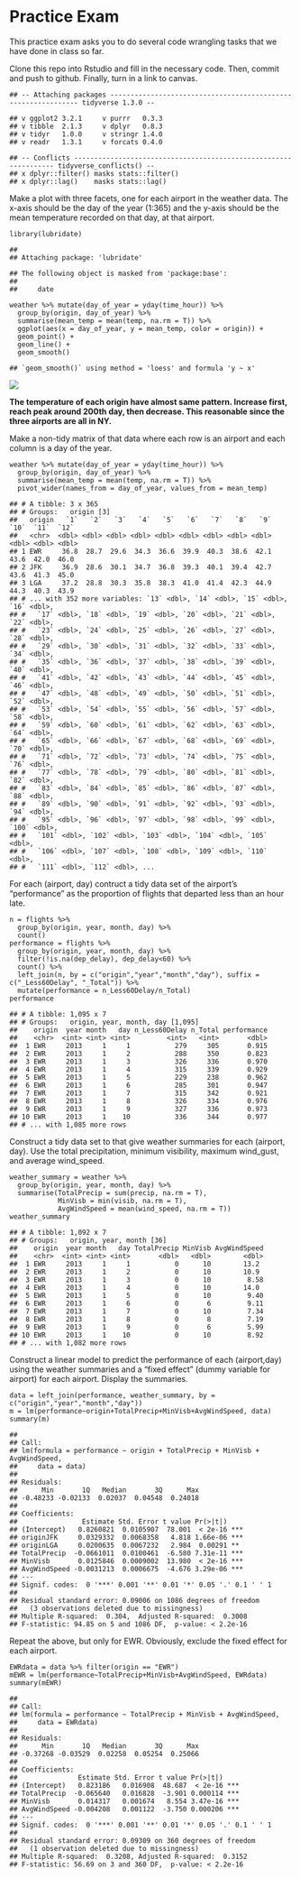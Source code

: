 Practice Exam
=============

This practice exam asks you to do several code wrangling tasks that we
have done in class so far.

Clone this repo into Rstudio and fill in the necessary code. Then,
commit and push to github. Finally, turn in a link to canvas.

    ## -- Attaching packages -------------------------------------------------------------- tidyverse 1.3.0 --

    ## v ggplot2 3.2.1     v purrr   0.3.3
    ## v tibble  2.1.3     v dplyr   0.8.3
    ## v tidyr   1.0.0     v stringr 1.4.0
    ## v readr   1.3.1     v forcats 0.4.0

    ## -- Conflicts ----------------------------------------------------------------- tidyverse_conflicts() --
    ## x dplyr::filter() masks stats::filter()
    ## x dplyr::lag()    masks stats::lag()

Make a plot with three facets, one for each airport in the weather data.
The x-axis should be the day of the year (1:365) and the y-axis should
be the mean temperature recorded on that day, at that airport.

    library(lubridate)

    ## 
    ## Attaching package: 'lubridate'

    ## The following object is masked from 'package:base':
    ## 
    ##     date

    weather %>% mutate(day_of_year = yday(time_hour)) %>% 
      group_by(origin, day_of_year) %>% 
      summarise(mean_temp = mean(temp, na.rm = T)) %>% 
      ggplot(aes(x = day_of_year, y = mean_temp, color = origin)) +
      geom_point() +
      geom_line() +
      geom_smooth()

    ## `geom_smooth()` using method = 'loess' and formula 'y ~ x'

![](README_files/figure-markdown_strict/unnamed-chunk-2-1.png)

**The temperature of each origin have almost same pattern. Increase
first, reach peak around 200th day, then decrease. This reasonable since
the three airports are all in NY.**

Make a non-tidy matrix of that data where each row is an airport and
each column is a day of the year.

    weather %>% mutate(day_of_year = yday(time_hour)) %>% 
      group_by(origin, day_of_year) %>% 
      summarise(mean_temp = mean(temp, na.rm = T)) %>%
      pivot_wider(names_from = day_of_year, values_from = mean_temp)

    ## # A tibble: 3 x 365
    ## # Groups:   origin [3]
    ##   origin   `1`   `2`   `3`   `4`   `5`   `6`   `7`   `8`   `9`  `10`  `11`  `12`
    ##   <chr>  <dbl> <dbl> <dbl> <dbl> <dbl> <dbl> <dbl> <dbl> <dbl> <dbl> <dbl> <dbl>
    ## 1 EWR     36.8  28.7  29.6  34.3  36.6  39.9  40.3  38.6  42.1  43.6  42.0  46.0
    ## 2 JFK     36.9  28.6  30.1  34.7  36.8  39.3  40.1  39.4  42.7  43.6  41.3  45.0
    ## 3 LGA     37.2  28.8  30.3  35.8  38.3  41.0  41.4  42.3  44.9  44.3  40.3  43.9
    ## # ... with 352 more variables: `13` <dbl>, `14` <dbl>, `15` <dbl>, `16` <dbl>,
    ## #   `17` <dbl>, `18` <dbl>, `19` <dbl>, `20` <dbl>, `21` <dbl>, `22` <dbl>,
    ## #   `23` <dbl>, `24` <dbl>, `25` <dbl>, `26` <dbl>, `27` <dbl>, `28` <dbl>,
    ## #   `29` <dbl>, `30` <dbl>, `31` <dbl>, `32` <dbl>, `33` <dbl>, `34` <dbl>,
    ## #   `35` <dbl>, `36` <dbl>, `37` <dbl>, `38` <dbl>, `39` <dbl>, `40` <dbl>,
    ## #   `41` <dbl>, `42` <dbl>, `43` <dbl>, `44` <dbl>, `45` <dbl>, `46` <dbl>,
    ## #   `47` <dbl>, `48` <dbl>, `49` <dbl>, `50` <dbl>, `51` <dbl>, `52` <dbl>,
    ## #   `53` <dbl>, `54` <dbl>, `55` <dbl>, `56` <dbl>, `57` <dbl>, `58` <dbl>,
    ## #   `59` <dbl>, `60` <dbl>, `61` <dbl>, `62` <dbl>, `63` <dbl>, `64` <dbl>,
    ## #   `65` <dbl>, `66` <dbl>, `67` <dbl>, `68` <dbl>, `69` <dbl>, `70` <dbl>,
    ## #   `71` <dbl>, `72` <dbl>, `73` <dbl>, `74` <dbl>, `75` <dbl>, `76` <dbl>,
    ## #   `77` <dbl>, `78` <dbl>, `79` <dbl>, `80` <dbl>, `81` <dbl>, `82` <dbl>,
    ## #   `83` <dbl>, `84` <dbl>, `85` <dbl>, `86` <dbl>, `87` <dbl>, `88` <dbl>,
    ## #   `89` <dbl>, `90` <dbl>, `91` <dbl>, `92` <dbl>, `93` <dbl>, `94` <dbl>,
    ## #   `95` <dbl>, `96` <dbl>, `97` <dbl>, `98` <dbl>, `99` <dbl>, `100` <dbl>,
    ## #   `101` <dbl>, `102` <dbl>, `103` <dbl>, `104` <dbl>, `105` <dbl>,
    ## #   `106` <dbl>, `107` <dbl>, `108` <dbl>, `109` <dbl>, `110` <dbl>,
    ## #   `111` <dbl>, `112` <dbl>, ...

For each (airport, day) contruct a tidy data set of the airport’s
“performance” as the proportion of flights that departed less than an
hour late.

    n = flights %>% 
      group_by(origin, year, month, day) %>% 
      count()
    performance = flights %>% 
      group_by(origin, year, month, day) %>% 
      filter(!is.na(dep_delay), dep_delay<60) %>% 
      count() %>%   
      left_join(n, by = c("origin","year","month","day"), suffix = c("_Less60Delay", "_Total")) %>% 
      mutate(performance = n_Less60Delay/n_Total)
    performance

    ## # A tibble: 1,095 x 7
    ## # Groups:   origin, year, month, day [1,095]
    ##    origin  year month   day n_Less60Delay n_Total performance
    ##    <chr>  <int> <int> <int>         <int>   <int>       <dbl>
    ##  1 EWR     2013     1     1           279     305       0.915
    ##  2 EWR     2013     1     2           288     350       0.823
    ##  3 EWR     2013     1     3           326     336       0.970
    ##  4 EWR     2013     1     4           315     339       0.929
    ##  5 EWR     2013     1     5           229     238       0.962
    ##  6 EWR     2013     1     6           285     301       0.947
    ##  7 EWR     2013     1     7           315     342       0.921
    ##  8 EWR     2013     1     8           326     334       0.976
    ##  9 EWR     2013     1     9           327     336       0.973
    ## 10 EWR     2013     1    10           336     344       0.977
    ## # ... with 1,085 more rows

Construct a tidy data set to that give weather summaries for each
(airport, day). Use the total precipitation, minimum visibility, maximum
wind\_gust, and average wind\_speed.

    weather_summary = weather %>% 
      group_by(origin, year, month, day) %>% 
      summarise(TotalPrecip = sum(precip, na.rm = T),
                MinVisb = min(visib, na.rm = T),
                AvgWindSpeed = mean(wind_speed, na.rm = T))
    weather_summary

    ## # A tibble: 1,092 x 7
    ## # Groups:   origin, year, month [36]
    ##    origin  year month   day TotalPrecip MinVisb AvgWindSpeed
    ##    <chr>  <int> <int> <int>       <dbl>   <dbl>        <dbl>
    ##  1 EWR     2013     1     1           0      10        13.2 
    ##  2 EWR     2013     1     2           0      10        10.9 
    ##  3 EWR     2013     1     3           0      10         8.58
    ##  4 EWR     2013     1     4           0      10        14.0 
    ##  5 EWR     2013     1     5           0      10         9.40
    ##  6 EWR     2013     1     6           0       6         9.11
    ##  7 EWR     2013     1     7           0      10         7.34
    ##  8 EWR     2013     1     8           0       8         7.19
    ##  9 EWR     2013     1     9           0       6         5.99
    ## 10 EWR     2013     1    10           0      10         8.92
    ## # ... with 1,082 more rows

Construct a linear model to predict the performance of each
(airport,day) using the weather summaries and a “fixed effect” (dummy
variable for airport) for each airport. Display the summaries.

    data = left_join(performance, weather_summary, by = c("origin","year","month","day"))
    m = lm(performance~origin+TotalPrecip+MinVisb+AvgWindSpeed, data)
    summary(m)

    ## 
    ## Call:
    ## lm(formula = performance ~ origin + TotalPrecip + MinVisb + AvgWindSpeed, 
    ##     data = data)
    ## 
    ## Residuals:
    ##      Min       1Q   Median       3Q      Max 
    ## -0.48233 -0.02133  0.02037  0.04548  0.24018 
    ## 
    ## Coefficients:
    ##                Estimate Std. Error t value Pr(>|t|)    
    ## (Intercept)   0.8260821  0.0105907  78.001  < 2e-16 ***
    ## originJFK     0.0329332  0.0068358   4.818 1.66e-06 ***
    ## originLGA     0.0200635  0.0067232   2.984  0.00291 ** 
    ## TotalPrecip  -0.0661011  0.0100461  -6.580 7.31e-11 ***
    ## MinVisb       0.0125846  0.0009002  13.980  < 2e-16 ***
    ## AvgWindSpeed -0.0031213  0.0006675  -4.676 3.29e-06 ***
    ## ---
    ## Signif. codes:  0 '***' 0.001 '**' 0.01 '*' 0.05 '.' 0.1 ' ' 1
    ## 
    ## Residual standard error: 0.09006 on 1086 degrees of freedom
    ##   (3 observations deleted due to missingness)
    ## Multiple R-squared:  0.304,  Adjusted R-squared:  0.3008 
    ## F-statistic: 94.85 on 5 and 1086 DF,  p-value: < 2.2e-16

Repeat the above, but only for EWR. Obviously, exclude the fixed effect
for each airport.

    EWRdata = data %>% filter(origin == "EWR")
    mEWR = lm(performance~TotalPrecip+MinVisb+AvgWindSpeed, EWRdata)
    summary(mEWR)

    ## 
    ## Call:
    ## lm(formula = performance ~ TotalPrecip + MinVisb + AvgWindSpeed, 
    ##     data = EWRdata)
    ## 
    ## Residuals:
    ##      Min       1Q   Median       3Q      Max 
    ## -0.37268 -0.03529  0.02258  0.05254  0.25066 
    ## 
    ## Coefficients:
    ##               Estimate Std. Error t value Pr(>|t|)    
    ## (Intercept)   0.823186   0.016908  48.687  < 2e-16 ***
    ## TotalPrecip  -0.065640   0.016828  -3.901 0.000114 ***
    ## MinVisb       0.014317   0.001674   8.554 3.47e-16 ***
    ## AvgWindSpeed -0.004208   0.001122  -3.750 0.000206 ***
    ## ---
    ## Signif. codes:  0 '***' 0.001 '**' 0.01 '*' 0.05 '.' 0.1 ' ' 1
    ## 
    ## Residual standard error: 0.09309 on 360 degrees of freedom
    ##   (1 observation deleted due to missingness)
    ## Multiple R-squared:  0.3208, Adjusted R-squared:  0.3152 
    ## F-statistic: 56.69 on 3 and 360 DF,  p-value: < 2.2e-16
